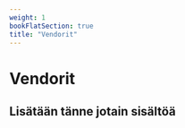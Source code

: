 ```yaml
---
weight: 1
bookFlatSection: true
title: "Vendorit"
---
```


# Vendorit

## Lisätään tänne jotain sisältöä